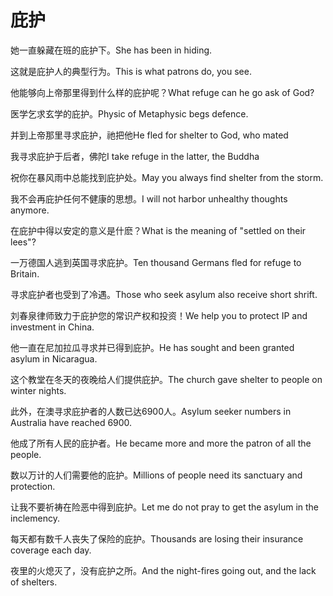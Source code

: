 # 庇护

<p><span class="chinese">她一直躲藏在班的庇护下。</span><span class="english">She has been in hiding.</span></p>

<p><span class="chinese">这就是庇护人的典型行为。</span><span class="english">This is what patrons do, you see.</span></p>

<p><span class="chinese">他能够向上帝那里得到什么样的庇护呢？</span><span class="english">What refuge can he go ask of God?</span></p>

<p><span class="chinese">医学乞求玄学的庇护。</span><span class="english">Physic of Metaphysic begs defence.</span></p>

<p><span class="chinese">并到上帝那里寻求庇护，祂把他</span><span class="english">He fled for shelter to God, who mated</span></p>

<p><span class="chinese">我寻求庇护于后者，佛陀</span><span class="english">I take refuge in the latter, the Buddha</span></p>

<p><span class="chinese">祝你在暴风雨中总能找到庇护处。</span><span class="english">May you always find shelter from the storm.</span></p>

<p><span class="chinese">我不会再庇护任何不健康的思想。</span><span class="english">I will not harbor unhealthy thoughts anymore.</span></p>

<p><span class="chinese">在庇护中得以安定的意义是什麽？</span><span class="english">What is the meaning of "settled on their lees"?</span></p>

<p><span class="chinese">一万德国人逃到英国寻求庇护。</span><span class="english">Ten thousand Germans fled for refuge to Britain.</span></p>

<p><span class="chinese">寻求庇护者也受到了冷遇。</span><span class="english">Those who seek asylum also receive short shrift.</span></p>

<p><span class="chinese">刘春泉律师致力于庇护您的常识产权和投资！</span><span class="english">We help you to protect IP and investment in China.</span></p>

<p><span class="chinese">他一直在尼加拉瓜寻求并已得到庇护。</span><span class="english">He has sought and been granted asylum in Nicaragua.</span></p>

<p><span class="chinese">这个教堂在冬天的夜晚给人们提供庇护。</span><span class="english">The church gave shelter to people on winter nights.</span></p>

<p><span class="chinese">此外，在澳寻求庇护者的人数已达6900人。</span><span class="english">Asylum seeker numbers in Australia have reached 6900.</span></p>

<p><span class="chinese">他成了所有人民的庇护者。</span><span class="english">He became more and more the patron of all the people.</span></p>

<p><span class="chinese">数以万计的人们需要他的庇护。</span><span class="english">Millions of people need its sanctuary and protection.</span></p>

<p><span class="chinese">让我不要祈祷在险恶中得到庇护。</span><span class="english">Let me do not pray to get the asylum in the inclemency.</span></p>

<p><span class="chinese">每天都有数千人丧失了保险的庇护。</span><span class="english">Thousands are losing their insurance coverage each day.</span></p>

<p><span class="chinese">夜里的火熄灭了，没有庇护之所。</span><span class="english">And the night-fires going out, and the lack of shelters.</span></p>

